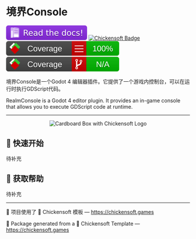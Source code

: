 # 境界Console

[![Read the docs][read-the-docs-badge]][docs] [![Chickensoft Badge][chickensoft-badge]][chickensoft-website] ![line coverage][line-coverage] ![branch coverage][branch-coverage]

境界Console是一个Godot 4 编辑器插件。它提供了一个游戏内控制台，可以在运行时执行GDScript代码。

RealmConsole is a Godot 4 editor plugin. It provides an in-game console that allows you to execute GDScript code at runtime.

---

<p align="center">
<img alt="Cardboard Box with Chickensoft Logo" src="logo.png" width="200">
</p>

## 🥚 快速开始

待补充

## 💁 获取帮助

待补充

---

🐣 项目使用了 🐤 Chickensoft 模板 — <https://chickensoft.games>

🐣 Package generated from a 🐤 Chickensoft Template — <https://chickensoft.games>

<!-- Links -->

<!-- Header -->
[chickensoft-badge]: https://raw.githubusercontent.com/chickensoft-games/chickensoft_site/main/static/img/badges/chickensoft_badge.svg
[chickensoft-website]: https://chickensoft.games
[discord-badge]: https://raw.githubusercontent.com/chickensoft-games/chickensoft_site/main/static/img/badges/discord_badge.svg
[discord]: https://discord.gg/gSjaPgMmYW
[read-the-docs-badge]: https://raw.githubusercontent.com/chickensoft-games/chickensoft_site/main/static/img/badges/read_the_docs_badge.svg
[docs]: https://chickensoft.games/docs
[line-coverage]: badges/line_coverage.svg
[branch-coverage]: badges/branch_coverage.svg

<!-- Article -->
[GoDotTest]: https://github.com/chickensoft-games/go_dot_test
[setup-docs]: https://chickensoft.games/docs/setup
[cspell]: https://marketplace.visualstudio.com/items?itemName=streetsidesoftware.code-spell-checker
[Renovatebot]: https://www.mend.io/free-developer-tools/renovate/
[get-renovatebot]: https://github.com/apps/renovate
[godot-test-driver]: https://github.com/derkork/godot-test-driver
[coverlet-issues]: https://github.com/coverlet-coverage/coverlet/issues/1422
[GodotSharp]: https://www.nuget.org/packages/GodotSharp/
[chickensoft-games/setup-godot]: https://github.com/chickensoft-games/setup-godot

